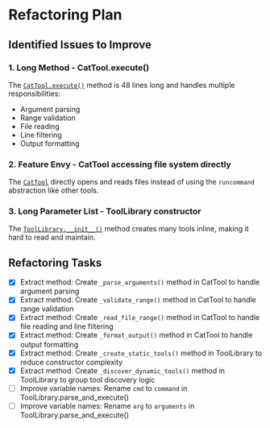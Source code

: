 # Refactoring Plan

## Identified Issues to Improve

### 1. Long Method - CatTool.execute()
The [`CatTool.execute()`](modernizer/tools/cat_tool.py:11) method is 48 lines long and handles multiple responsibilities:
- Argument parsing
- Range validation
- File reading
- Line filtering
- Output formatting

### 2. Feature Envy - CatTool accessing file system directly
The [`CatTool`](modernizer/tools/cat_tool.py:3) directly opens and reads files instead of using the `runcommand` abstraction like other tools.

### 3. Long Parameter List - ToolLibrary constructor
The [`ToolLibrary.__init__()`](modernizer/tools/tool_library.py:17) method creates many tools inline, making it hard to read and maintain.

## Refactoring Tasks

- [x] Extract method: Create `_parse_arguments()` method in CatTool to handle argument parsing
- [x] Extract method: Create `_validate_range()` method in CatTool to handle range validation
- [x] Extract method: Create `_read_file_range()` method in CatTool to handle file reading and line filtering
- [x] Extract method: Create `_format_output()` method in CatTool to handle output formatting
- [x] Extract method: Create `_create_static_tools()` method in ToolLibrary to reduce constructor complexity
- [x] Extract method: Create `_discover_dynamic_tools()` method in ToolLibrary to group tool discovery logic
- [ ] Improve variable names: Rename `cmd` to `command` in ToolLibrary.parse_and_execute()
- [ ] Improve variable names: Rename `arg` to `arguments` in ToolLibrary.parse_and_execute()